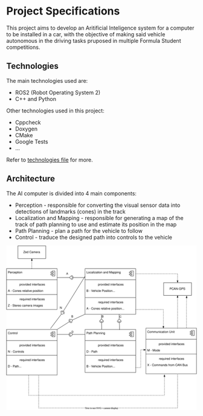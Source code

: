 # Project Specifications

This project aims to develop an Aritificial Inteligence system for a computer to be installed in a car, with the objective of making said vehicle autonomous in the driving tasks pruposed in multiple Formula Student competitions.

## Technologies

The main technologies used are:
- ROS2 (Robot Operating System 2)
- C++ and Python

Other technologies used in this project:
- Cppcheck
- Doxygen
- CMake
- Google Tests
- ...

Refer to [technologies file](./technologies.md) for more.

## Architecture

The AI computer is divided into 4 main components:
- Perception - responsible for converting the visual sensor data into detections of landmarks (cones) in the track
- Localization and Mapping - responsible for generating a map of the track of path planning to use and estimate its position in the map
- Path Planning - plan a path for the vehicle to follow
- Control - traduce the designed path into controls to the vehicle

![Components Diagram Diagram](./assets/architecure-tentative.drawio.svg)
